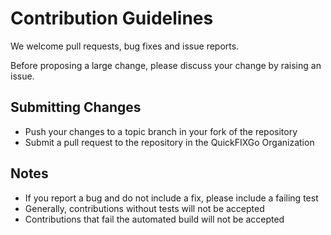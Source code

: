 # Contribution Guidelines

We welcome pull requests, bug fixes and issue reports.

Before proposing a large change, please discuss your change by raising an issue.

## Submitting Changes

* Push your changes to a topic branch in your fork of the repository
* Submit a pull request to the repository in the QuickFIXGo Organization

## Notes

* If you report a bug and do not include a fix, please include a failing test
* Generally, contributions without tests will not be accepted
* Contributions that fail the automated build will not be accepted
